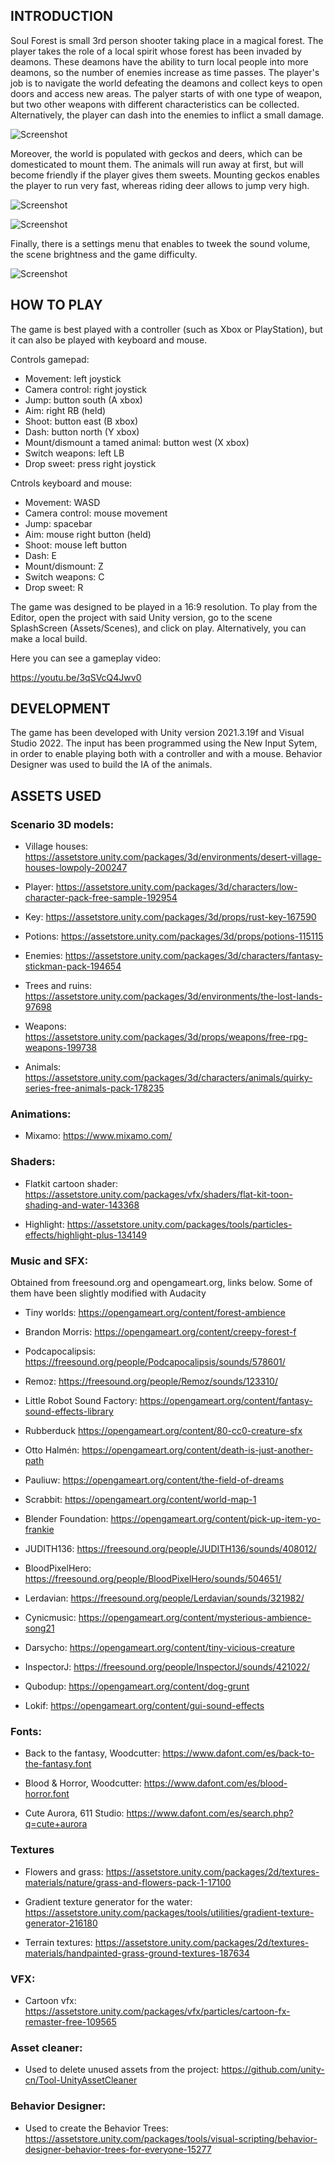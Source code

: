 ## INTRODUCTION

Soul Forest is small 3rd person shooter taking place in a magical forest. The player takes the role of a local spirit whose forest has been invaded by deamons. These deamons have the ability to turn local people into more deamons, so the number of enemies increase as time passes. The player's job is to navigate the world defeating the deamons and collect keys to open doors and access new areas. The palyer starts of with one type of weapon, but two other weapons with different characteristics can be collected. Alternatively, the player can dash into the enemies to inflict a small damage. 

![Screenshot](/Images/Image6.png)

Moreover, the world is populated with geckos and deers, which can be domesticated to mount them. The animals will run away at first, but will become friendly if the player gives them sweets. Mounting geckos enables the player to run very fast, whereas riding deer allows to jump very high. 

![Screenshot](/Images/Image14.png)

![Screenshot](/Images/Image13.png)

Finally, there is a settings menu that enables to tweek the sound volume, the scene brightness and the game difficulty. 

![Screenshot](/Images/Image2.png)

## HOW TO PLAY

The game is best played with a controller (such as Xbox or PlayStation), but it can also be played with keyboard and mouse.

Controls gamepad:
- Movement: left joystick
- Camera control: right joystick
- Jump: button south (A xbox)
- Aim: right RB (held)
- Shoot: button east (B xbox)
- Dash: button north (Y xbox)
- Mount/dismount a tamed animal: button west (X xbox)
- Switch weapons: left LB
- Drop sweet: press right joystick 

Cntrols keyboard and mouse:
- Movement: WASD
- Camera control: mouse movement
- Jump: spacebar
- Aim: mouse right button (held)
- Shoot: mouse left button
- Dash: E
- Mount/dismount: Z
- Switch weapons: C
- Drop sweet: R

The game was designed to be played in a 16:9 resolution. To play from the Editor, open the project with said Unity version, go to the scene SplashScreen (Assets/Scenes), and click on play. Alternatively, you can make a local build.

Here you can see a gameplay video:

https://youtu.be/3qSVcQ4Jwv0

## DEVELOPMENT

The game has been developed with Unity version 2021.3.19f and Visual Studio 2022. The input has been programmed using the New Input Sytem, in order to enable playing both with a controller and with a mouse. Behavior Designer was used to build the IA of the animals.

## ASSETS USED

### Scenario 3D models:

- Village houses: https://assetstore.unity.com/packages/3d/environments/desert-village-houses-lowpoly-200247 

- Player: https://assetstore.unity.com/packages/3d/characters/low-character-pack-free-sample-192954 

- Key: https://assetstore.unity.com/packages/3d/props/rust-key-167590

- Potions: https://assetstore.unity.com/packages/3d/props/potions-115115

- Enemies: https://assetstore.unity.com/packages/3d/characters/fantasy-stickman-pack-194654 

- Trees and ruins: https://assetstore.unity.com/packages/3d/environments/the-lost-lands-97698 

- Weapons: https://assetstore.unity.com/packages/3d/props/weapons/free-rpg-weapons-199738

- Animals: https://assetstore.unity.com/packages/3d/characters/animals/quirky-series-free-animals-pack-178235

### Animations:

- Mixamo: https://www.mixamo.com/

### Shaders: 

- Flatkit cartoon shader: https://assetstore.unity.com/packages/vfx/shaders/flat-kit-toon-shading-and-water-143368

- Highlight: https://assetstore.unity.com/packages/tools/particles-effects/highlight-plus-134149 

### Music and SFX:

Obtained from freesound.org and opengameart.org, links below. Some of them have been slightly modified with Audacity 

- Tiny worlds: https://opengameart.org/content/forest-ambience

- Brandon Morris: https://opengameart.org/content/creepy-forest-f

- Podcapocalipsis: https://freesound.org/people/Podcapocalipsis/sounds/578601/

- Remoz: https://freesound.org/people/Remoz/sounds/123310/

- Little Robot Sound Factory: https://opengameart.org/content/fantasy-sound-effects-library

- Rubberduck https://opengameart.org/content/80-cc0-creature-sfx

- Otto Halmén: https://opengameart.org/content/death-is-just-another-path

- Pauliuw: https://opengameart.org/content/the-field-of-dreams

- Scrabbit: https://opengameart.org/content/world-map-1

- Blender Foundation: https://opengameart.org/content/pick-up-item-yo-frankie

- JUDITH136: https://freesound.org/people/JUDITH136/sounds/408012/

- BloodPixelHero: https://freesound.org/people/BloodPixelHero/sounds/504651/

- Lerdavian: https://freesound.org/people/Lerdavian/sounds/321982/

- Cynicmusic: https://opengameart.org/content/mysterious-ambience-song21

- Darsycho: https://opengameart.org/content/tiny-vicious-creature

- InspectorJ: https://freesound.org/people/InspectorJ/sounds/421022/

- Qubodup: https://opengameart.org/content/dog-grunt

- Lokif: https://opengameart.org/content/gui-sound-effects

### Fonts:

- Back to the fantasy, Woodcutter: https://www.dafont.com/es/back-to-the-fantasy.font

- Blood & Horror, Woodcutter: https://www.dafont.com/es/blood-horror.font

- Cute Aurora, 611 Studio: https://www.dafont.com/es/search.php?q=cute+aurora

### Textures  

- Flowers and grass: https://assetstore.unity.com/packages/2d/textures-materials/nature/grass-and-flowers-pack-1-17100 

- Gradient texture generator for the water: https://assetstore.unity.com/packages/tools/utilities/gradient-texture-generator-216180 

- Terrain textures: https://assetstore.unity.com/packages/2d/textures-materials/handpainted-grass-ground-textures-187634

### VFX:

- Cartoon vfx: https://assetstore.unity.com/packages/vfx/particles/cartoon-fx-remaster-free-109565

### Asset cleaner:

- Used to delete unused assets from the project: https://github.com/unity-cn/Tool-UnityAssetCleaner


### Behavior Designer:
 - Used to create the Behavior Trees: https://assetstore.unity.com/packages/tools/visual-scripting/behavior-designer-behavior-trees-for-everyone-15277










